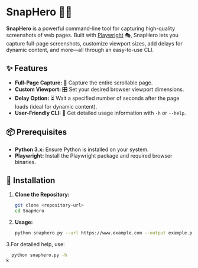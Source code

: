 # SnapHero 🚀📸

**SnapHero** is a powerful command-line tool for capturing high-quality screenshots of web pages. Built with [Playwright](https://playwright.dev/) 🎭, SnapHero lets you capture full-page screenshots, customize viewport sizes, add delays for dynamic content, and more—all through an easy-to-use CLI.

## ✨ Features

- **Full-Page Capture:** 📄 Capture the entire scrollable page.
- **Custom Viewport:** 🎛️ Set your desired browser viewport dimensions.
- **Delay Option:** ⏳ Wait a specified number of seconds after the page loads (ideal for dynamic content).
- **User-Friendly CLI:** 💬 Get detailed usage information with `-h` or `--help`.

## 📦 Prerequisites

- **Python 3.x:** Ensure Python is installed on your system.
- **Playwright:** Install the Playwright package and required browser binaries.

## 🔧 Installation

1. **Clone the Repository:**

   ```bash
   git clone <repository-url>
   cd SnapHero
2. **Usage:**
   ```bash
   python snaphero.py --url https://www.example.com --output example.png --full-page --delay 2 --viewport-width 1440 --viewport-height 900

3.For detailed help, use:
```bash
  python snaphero.py -h
k
